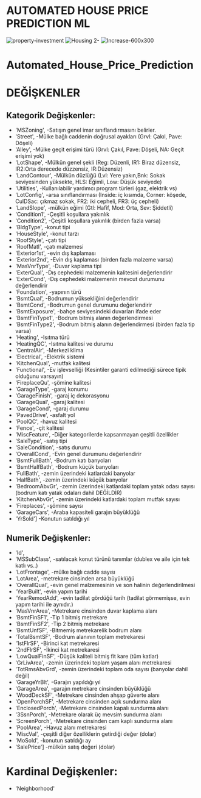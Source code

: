 # AUTOMATED HOUSE PRICE PREDICTION ML

![property-investment](https://user-images.githubusercontent.com/73841520/127619871-30b972f8-b354-484e-ac4f-0c628ed6c0ab.jpg)
![Housing 2-](https://user-images.githubusercontent.com/73841520/127619877-9e16c198-5ae7-44b5-a5f5-308fc07d76d8.jpg)
![Increase-600x300](https://user-images.githubusercontent.com/73841520/127619884-f7471c40-0e72-4ab0-997e-66cd3e26b9e0.jpg)

# Automated_House_Price_Prediction

# DEĞİŞKENLER
## Kategorik Değişkenler:
*  'MSZoning',         -Satışın genel imar sınıflandırmasını belirler.
*  'Street',           -Mülke bağlı caddenin doğrusal ayakları (Grvl: Çakıl, Pave: Döşeli)
*  'Alley',            -Mülke geçit erişimi türü (Grvl: Çakıl, Pave: Döşeli, NA: Geçit erişimi yok)
*  'LotShape',         -Mülkün genel şekli (Reg: Düzenli, IR1: Biraz düzensiz, IR2:Orta derecede düzzensiz, IR:Düzensiz)
*  'LandContour',      -Mülkün düzlüğü (Lvl: Yere yakın,Bnk: Sokak seviyesinden yüksekte, HLS: Eğimli, Low: Düşük seviyede)
*  'Utilities',        -Kullanılabilir yardımcı program türleri (gaz, elektrik vs)
*  'LotConfig',        -arsa sınıflandırması (Inside: iç kısımda, Corner: köşede, CulDSac: çıkmaz sokak, FR2: iki cepheli, FR3: üç cepheli)
*  'LandSlope',        -mülkün eğimi (Gtl: Hafif, Mod: Orta, Sev: Şiddetli)
*  'Condition1',       -Çeşitli koşullara yakınlık
*  'Condition2',       -Çeşitli koşullara yakınlık (birden fazla varsa)
*  'BldgType',         -konut tipi
*  'HouseStyle',       -konut tarzı
*  'RoofStyle',        -çatı tipi
*  'RoofMatl',         -çatı malzemesi
*  'Exterior1st',      -evin dış kaplaması
*  'Exterior2nd',      -Evin dış kaplaması (birden fazla malzeme varsa)
*  'MasVnrType',       -Duvar kaplama tipi
*  'ExterQual',        -Dış cephedeki malzemenin kalitesini değerlendirir
*  'ExterCond',        -Dış cephedeki malzemenin mevcut durumunu değerlendirir
*  'Foundation',       -yapının türü
*  'BsmtQual',         -Bodrumun yüksekliğini değerlendirir
*  'BsmtCond',         -Bodrumun genel durumunu değerlendirir
*  'BsmtExposure',     -bahçe seviyesindeki duvarları ifade eder
*  'BsmtFinType1',     -Bodrum bitmiş alanın değerlendirmesi
*  'BsmtFinType2',     -Bodrum bitmiş alanın değerlendirmesi (birden fazla tip varsa)
*  'Heating',          -Isıtma türü
*  'HeatingQC',        -Isıtma kalitesi ve durumu
*  'CentralAir',       -Merkezi klima
*  'Electrical',       -Elektrik sistemi
*  'KitchenQual',      -mutfak kalitesi
*  'Functional',       -Ev işlevselliği (Kesintiler garanti edilmediği sürece tipik olduğunu varsayın)
*  'FireplaceQu',      -şömine kalitesi
*  'GarageType',       -garaj konumu
*  'GarageFinish',     -garaj iç dekorasyonu
*  'GarageQual',       -garaj kalitesi
*  'GarageCond',       -garaj durumu
*  'PavedDrive',       -asfalt yol
*  'PoolQC',           -havuz kalitesi
*  'Fence',            -çit kalitesi
*  'MiscFeature',      -Diğer kategorilerde kapsanmayan çeşitli özellikler
*  'SaleType',         -satış tipi
*  'SaleCondition',    -satış durumu
*  'OverallCond',      -Evin genel durumunu değerlendirir
*  'BsmtFullBath',     -Bodrum katı banyoları
*  'BsmtHalfBath',     -Bodrum küçük banyoları
*  'FullBath',         -zemin üzerindeki katlardaki banyolar
*  'HalfBath',         -zemin üzerindeki küçük banyolar
*  'BedroomAbvGr',     -zemin üzerindeki katlardaki toplam yatak odası sayısı (bodrum katı yatak odaları dahil DEĞİLDİR)
*  'KitchenAbvGr',     -zemin üzerindeki katlardaki toplam mutfak sayısı
*  'Fireplaces',       -şömine sayısı
*  'GarageCars',       -Araba kapasiteli garajın büyüklüğü
*  'YrSold']           -Konutun satıldığı yıl

## Numerik Değişkenler:
*  'Id',
*  'MSSubClass',       -satılacak konut türünü tanımlar (dublex ve aile için tek katlı vs..)
*  'LotFrontage',      -mülke bağlı cadde sayısı
*  'LotArea',          -metrekare cinsinden arsa büyüklüğü
*  'OverallQual',      -evin genel malzemesinin ve son halinin değerlendirilmesi
*  'YearBuilt',        -evin yapım tarihi
*  'YearRemodAdd',     -evin tadilat gördüğü tarih (tadilat görmemişse, evin yapım tarihi ile aynıdır.)
*  'MasVnrArea',       -Metrekare cinsinden duvar kaplama alanı
*  'BsmtFinSF1',       -Tip 1 bitmiş metrekare
*  'BsmtFinSF2',       -Tip 2 bitmiş metrekare
*  'BsmtUnfSF',        -Bitmemiş metrekarelik bodrum alanı
*  'TotalBsmtSF',      -Bodrum alanının toplam metrekaresi
*  '1stFlrSF',         -Birinci kat metrekaresi
*  '2ndFlrSF',         -İkinci kat metrekaresi
*  'LowQualFinSF',     -Düşük kaliteli bitmiş fit kare (tüm katlar)
*  'GrLivArea',        -zemin üzerindeki toplam yaşam alanı metrekaresi
*  'TotRmsAbvGrd',     -zemin üzerindeki toplam oda sayısı (banyolar dahil değil)
*  'GarageYrBlt',      -Garajın yapıldığı yıl
*  'GarageArea',       -garajın metrekare cinsinden büyüklüğü
*  'WoodDeckSF',       -Metrekare cinsinden ahşap güverte alanı
*  'OpenPorchSF',      -Metrekare cinsinden açık sundurma alanı
*  'EnclosedPorch',    -Metrekare cinsinden kapalı sundurma alanı
*  '3SsnPorch',        -Metrekare olarak üç mevsim sundurma alanı
*  'ScreenPorch',      -Metrekare cinsinden cam kaplı sundurma alanı
*  'PoolArea',         -Havuz alanı metrekaresi
*  'MiscVal',          -çeşitli diğer özelliklerin getirdiği değer (dolar)
*  'MoSold',           -konutun satıldığı ay
*  'SalePrice']        -mülkün satış değeri (dolar)

# Kardinal Değişkenler:
* 'Neighborhood'

